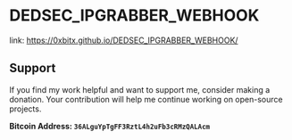 # DEDSEC_IPGRABBER_WEBHOOK
link: https://0xbitx.github.io/DEDSEC_IPGRABBER_WEBHOOK/

## Support

If you find my work helpful and want to support me, consider making a donation. Your contribution will help me continue working on open-source projects.

**Bitcoin Address: `36ALguYpTgFF3RztL4h2uFb3cRMzQALAcm`**
